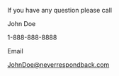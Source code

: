 If you have any question please call

John Doe 

1-888-888-8888

Email

JohnDoe@neverrespondback.com